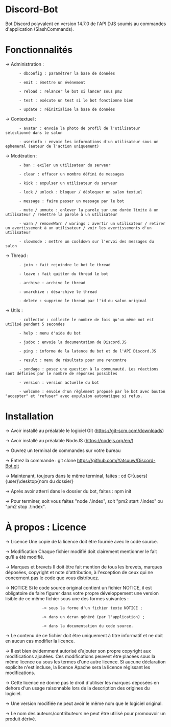 # Discord-Bot
Bot Discord polyvalent en version 14.7.0 de l'API DJS soumis au commandes d'application (SlashCommands).

# Fonctionnalités
-> Administration :

          - dbconfig : paramétrer la base de données
          
          - emit : émettre un évènement 
          
          - reload : relancer le bot si lancer sous pm2
          
          - test : exécute un test si le bot fonctionne bien
          
          - update : réinitialise la base de données
          
-> Contextuel :
         
          - avatar : envoie la photo de profil de l'utilisateur sélectionné dans le salon
          
          - userinfo : envoie les informations d'un utilisateur sous un ephemeral (auteur de l'action uniquement)

-> Modération :

          - ban : exiler un utilisateur du serveur
          
          - clear : effacer un nombre défini de messages
          
          - kick : expulser un utilisateur du serveur
          
          - lock / unlock : bloquer / débloquer un salon textuel
          
          - message : faire passer un message par le bot
          
          - mute / unmute : enlever la parole sur une durée limite à un utilisateur / remettre la parole à un utilisateur
          
          - warn / removeWarn / warings : avertir un utilisateur / retirer un avertissement à un utilisateur / voir les avertissements d'un utilisateur
          
          - slowmode : mettre un cooldown sur l'envoi des messages du salon 

-> Thread : 

          - join : fait rejoindre le bot le thread
          
          - leave : fait quitter du thread le bot
          
          - archive : archive le thread
          
          - unarchive : désarchive le thread
          
          - delete : supprime le thread par l'id du salon original

-> Utils :

          - collector : collecte le nombre de fois qu'un même mot est utilisé pendant 5 secondes
          
          - help : menu d'aide du bot 
          
          - jsdoc : envoie la documentation de Discord.JS
          
          - ping : informe de la latence du bot et de l'API Discord.JS
          
          - result : menu de résultats pour une rencontre
          
          - sondage : posez une question à la communauté. Les réactions sont définies par le nombre de réponses possibles
          
          - version : version actuelle du bot
          
          - welcome : envoie d'un règlement proposé par le bot avec bouton "accepter" et "refuser" avec expulsion automatique si refus.

# Installation

-> Avoir installé au préalable le logiciel Git (https://git-scm.com/downloads)

-> Avoir installé au préalable NodeJS (https://nodejs.org/en/)

-> Ouvrez un terminal de commandes sur votre bureau

-> Entrez la commande : git clone https://github.com/Yatsuuw/Discord-Bot.git

-> Maintenant, toujours dans le même terminal, faites : cd C:\{users}\{user}\desktop\{nom du dossier}

-> Après avoir atterri dans le dossier du bot, faites : npm init

-> Pour terminer, soit vous faites "node .\index", soit "pm2 start .\index" ou "pm2 stop .\index".

# À propos : Licence

-> Licence
            Une copie de la licence doit être fournie avec le code source.
            
            
-> Modification
            Chaque fichier modifié doit clairement mentionner le fait qu'il a été modifié.
            
            
-> Marques et brevets
            Il doit être fait mention de tous les brevets, marques déposées, copyright et note d'attribution, à l'exception de ceux qui ne concernent pas le
            code que vous distribuez.
            
            
-> NOTICE
            Si le code source original contient un fichier NOTICE, il est obligatoire de faire figurer dans votre propre développement une version lisible de ce
            même fichier sous une des formes suivantes :
            
                    -> sous la forme d'un fichier texte NOTICE ;
                    
                    -> dans un écran généré (par l'application) ;
                    
                    -> dans la documentation du code source.

-> Le contenu de ce fichier doit être uniquement à titre informatif et ne doit en aucun cas modifier la licence.

-> Il est bien évidemment autorisé d'ajouter son propre copyright aux modifications ajoutées. Ces modifications peuvent être placées sous la même licence ou
   sous les termes d'une autre licence. Si aucune déclaration explicite n'est incluse, la licence Apache sera la licence régissant les modifications.

-> Cette licence ne donne pas le droit d'utiliser les marques déposées en dehors d'un usage raisonnable lors de la description des origines du logiciel.

-> Une version modifiée ne peut avoir le même nom que le logiciel original.

-> Le nom des auteurs/contributeurs ne peut être utilisé pour promouvoir un produit dérivé. 
